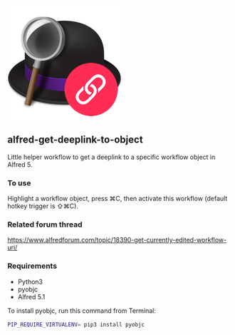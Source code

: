 ![](./icon.png)

## alfred-get-deeplink-to-object

Little helper workflow to get a deeplink to a specific workflow object in Alfred 5.

### To use

Highlight a workflow object, press ⌘C, then activate this workflow (default hotkey trigger is ⇧⌘C).

### Related forum thread

https://www.alfredforum.com/topic/18390-get-currently-edited-workflow-uri/

### Requirements

- Python3
- pyobjc
- Alfred 5.1

To install pyobjc, run this command from Terminal:

```bash
PIP_REQUIRE_VIRTUALENV= pip3 install pyobjc
```
